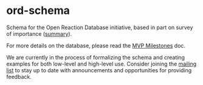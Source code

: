 # ord-schema
Schema for the Open Reaction Database initiative, based in part on survey of importance ([summary](https://docs.google.com/spreadsheets/d/1waPzYvDKlb6TAwgsM7bLc7dhZnJ8G-WtVxJSlMhiVK0/edit)).

For more details on the database, please read the [MVP Milestones](https://docs.google.com/document/d/1Xh24AnDp1nKlN87Nsh2986VTnN5OeSEE9XS5TcV9DGE/edit) doc.

We are currently in the process of formalizing the schema and creating examples for both low-level and high-level use. Consider joining the [mailing list](https://groups.google.com/forum/#!members/open-reaction-database) to stay up to date with announcements and opportunities for providing feedback.
